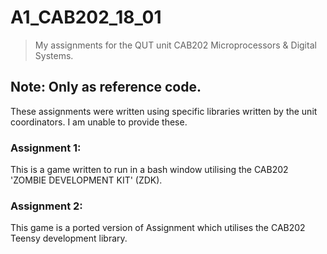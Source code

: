 # A1_CAB202_18_01
> My assignments for the QUT unit CAB202 Microprocessors & Digital Systems.

## Note: Only as reference code.
These assignments were written using specific libraries written by the unit coordinators. I am unable to provide these.

### Assignment 1:
This is a game written to run in a bash window utilising the CAB202 'ZOMBIE DEVELOPMENT KIT' (ZDK).

### Assignment 2:
This game is a ported version of Assignment which utilises the CAB202 Teensy development library. 
